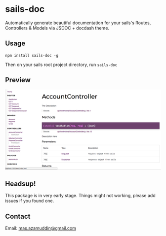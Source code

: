 # sails-doc
Automatically generate beautiful documentation for your sails's Routes, Controllers & Models via JSDOC + docdash theme. 

## Usage 
    npm install sails-doc -g
    
Then on your sails root project directory, run `sails-doc`

## Preview
![Preview](/assets/sails-doc-preview.png?raw=true "Sails Doc Preview")

## Headsup!
This package is in very early stage. Things might not working, please add issues if you found one. 

## Contact
Email: mas.azamuddin@gmail.com
